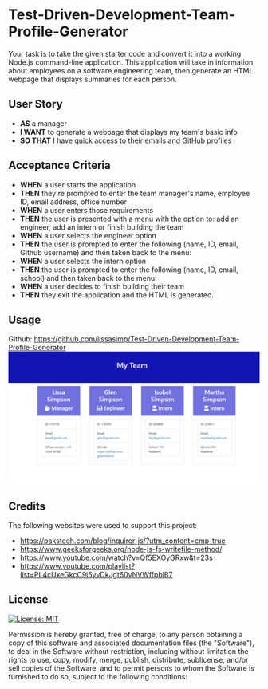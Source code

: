 # Test-Driven-Development-Team-Profile-Generator
Your task is to take the given starter code and convert it into a working Node.js command-line application. This application will take in information about employees on a software engineering team, then generate an HTML webpage that displays summaries for each person.

## User Story

- **AS** a manager
- **I WANT** to generate a webpage that displays my team's basic info
- **SO THAT** I have quick access to their emails and GitHub profiles

## Acceptance Criteria

- **WHEN** a user starts the application
- **THEN** they're prompted to enter the team manager's name, employee ID, email address, office number
- **WHEN** a user enters those requirements
- **THEN** the user is presented with a menu with the option to: add an engineer, add an intern or finish building the team
- **WHEN** a user selects the engineer option
- **THEN** the user is prompted to enter the following (name, ID, email, Github username) and then taken back to the menu:
- **WHEN** a user selects the intern option
- **THEN** the user is prompted to enter the following (name, ID, email, school) and then taken back to the menu:
- **WHEN** a user decides to finish building their team
- **THEN** they exit the application and the HTML is generated.


## Usage
Github: https://github.com/lissasimp/Test-Driven-Development-Team-Profile-Generator
![Output generated](./assets/Images/Screenshot.jpg)

## Credits
The following websites were used to support this project:
- https://pakstech.com/blog/inquirer-js/?utm_content=cmp-true
- https://www.geeksforgeeks.org/node-js-fs-writefile-method/
- https://www.youtube.com/watch?v=Qf5EXOyGRxw&t=23s
- https://www.youtube.com/playlist?list=PL4cUxeGkcC9i5yvDkJgt60vNVWffpblB7

## License
[![License: MIT](https://img.shields.io/badge/License-MIT-yellow.svg)](https://opensource.org/licenses/MIT)

Permission is hereby granted, free of charge, to any person obtaining a copy of this software and associated documentation files (the "Software"), to deal in the Software without restriction, including without limitation the rights to use, copy, modify, merge, publish, distribute, sublicense, and/or sell copies of the Software, and to permit persons to whom the Software is furnished to do so, subject to the following conditions:


